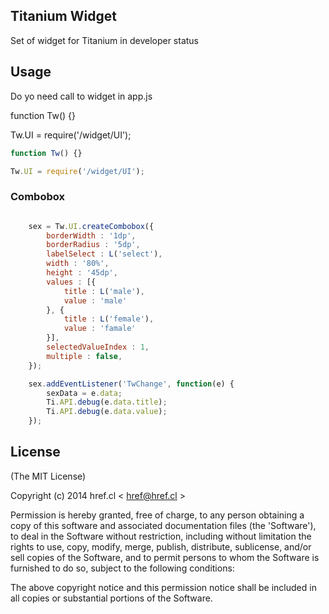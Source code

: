 
## Titanium Widget

Set of widget for Titanium in developer status


## Usage

Do yo need call to widget in app.js

function Tw() {}

Tw.UI = require('/widget/UI');

```js
function Tw() {}

Tw.UI = require('/widget/UI');

```

### Combobox 

```js

	sex = Tw.UI.createCombobox({
		borderWidth : '1dp',
		borderRadius : '5dp',
		labelSelect : L('select'),
		width : '80%',
		height : '45dp',
		values : [{
			title : L('male'),
			value : 'male'
		}, {
			title : L('female'),
			value : 'famale'
		}],
		selectedValueIndex : 1,
		multiple : false,
	});

	sex.addEventListener('TwChange', function(e) {
		sexData = e.data;
		Ti.API.debug(e.data.title);
		Ti.API.debug(e.data.value);
	});


```

## License
(The MIT License)

Copyright (c) 2014 href.cl < [href@href.cl](mailto:href@href.cl) >

Permission is hereby granted, free of charge, to any person obtaining a copy of this software and associated documentation files (the 'Software'), to deal in the Software without restriction, including without limitation the rights to use, copy, modify, merge, publish, distribute, sublicense, and/or sell copies of the Software, and to permit persons to whom the Software is furnished to do so, subject to the following conditions:

The above copyright notice and this permission notice shall be included in all copies or substantial portions of the Software.
